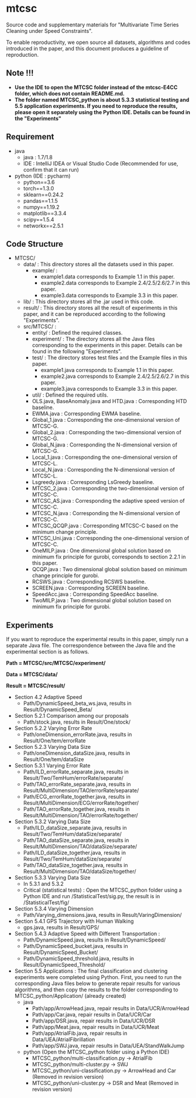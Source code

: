 # mtcsc
Source code and supplementary materials for "Multivariate Time Series Cleaning under Speed Constraints".

To enable reproductivity, we open source all datasets, algorithms and codes introduced in the paper, and this document produces a guideline of reproduction. 

## **Note !!!**
* **Use the IDE to open the MTCSC folder instead of the mtcsc-E4CC folder, which does not contain README.md.**
* **The folder named MTCSC_python is about 5.3.3 statistical testing and 5.5 application experiments. If you need to reproduce the results, please open it separately using the Python IDE. Details can be found in the "Experiments"**

## Requirement

* java
  * java : 1.7/1.8
  * IDE : IntelliJ IDEA or Visual Studio Code (Recommended for use, confirm that it can run)
* python (IDE : pycharm)
  * python==3.6
  * torch==1.3.0
  * sklearn==0.24.2
  * pandas==1.1.5
  * numpy==1.19.2
  * matplotlib==3.3.4
  * scipy==1.5.4
  * networkx==2.5.1

## Code Structure
* MTCSC/
  * data/ : This directory stores all the datasets used in this paper. 
    * example/ : 
      * example1.data corresponds to Example 1.1 in this paper. 
      * example2.data corresponds to Example 2.4/2.5/2.6/2.7 in this paper. 
      * example3.data corresponds to Example 3.3 in this paper. 
  * lib/ : This directory stores all the .jar used in this code. 
  * result/ : This directory stores all the result of experiments in this paper, and it can be reproduced according to the following "Experiments". 
  * src/MTCSC/ :
    * entity/ : Defined the required classes.
    * experiment/ : The directory stores all the Java files corresponding to the experiments in this paper. Details can be found in the following "Experiments". 
    * test/ : The directory stores test files and the Example files in this paper.
      * example1.java corresponds to Example 1.1 in this paper. 
      * example2.java corresponds to Example 2.4/2.5/2.6/2.7 in this paper. 
      * example3.java corresponds to Example 3.3 in this paper. 
    * util/ : Defined the required utils.
    * OLS.java, BaseAnomaly.java and HTD.java : Corresponding HTD baseline.
    * EWMA.java : Corresponding EWMA baseline.
    * Global_1.java : Corresponding the one-dimensional version of MTCSC-G.
    * Global_2.java : Corresponding the two-dimensional version of MTCSC-G.
    * Global_N.java : Corresponding the N-dimensional version of MTCSC-G.
    * Local_1.java : Corresponding the one-dimensional version of MTCSC-L.
    * Local_N.java : Corresponding the N-dimensional version of MTCSC-L.
    * Lsgreedy.java : Corresponding LsGreedy baseline.
    * MTCSC_2.java : Corresponding the two-dimensional version of MTCSC-C.
    * MTCSC_AS.java : Corresponding the adaptive speed version of MTCSC-C.
    * MTCSC_N.java : Corresponding the N-dimensional version of MTCSC-C.
    * MTCSC_QCQP.java : Corresponding MTCSC-C based on the minimum change principle.
    * MTCSC_Uni.java : Corresponding the one-dimensional version of MTCSC-C.
    * OneMILP.java : One dimensional global solution based on minimum fix principle for gurobi, corresponds to section 2.2.1 in this paper.
    * QCQP.java : Two dimensional global solution based on minimum change principle for gurobi.
    * RCSWS.java : Corresponding RCSWS baseline.
    * SCREEN.java : Corresponding SCREEN baseline.
    * SpeedAcc.java : Corresponding SpeedAcc baseline.
    * TwoMILP.java : Two dimensional global solution based on minimum fix principle for gurobi.

## Experiments
If you want to reproduce the experimental results in this paper, simply run a separate Java file. The correspondence between the Java file and the experimental section is as follows.

**Path = MTCSC/src/MTCSC/experiment/**

**Data = MTCSC/data/**

**Result = MTCSC/result/**

* Section 4.2 Adaptive Speed
  * Path/DynamicSpeed_beta_ws.java, results in Result/DynamicSpeed_Beta/
* Section 5.2.1 Comparison among our proposals
  * Path/stock.java, results in Result/One/stock/
* Section 5.2.2  Varying Error Rate
  * Path/oneDimension_errorRate.java, results in Result/One/tem/errorRate
* Section 5.2.3 Varying Data Size
  * Path/oneDimension_dataSize.java, results in Result/One/tem/dataSize
* Section 5.3.1 Varying Error Rate
  * Path/ILD_errorRate_separate.java, results in Result/Two/TemHum/errorRate/separate/
  * Path/TAO_errorRate_separate.java, results in Result/MultiDimension/TAO/errorRate/separate/
  * Path/ECG_errorRate_together.java, results in Result/MultiDimension/ECG/errorRate/together/
  * Path/TAO_errorRate_together.java, results in Result/MultiDimension/TAO/errorRate/together/
* Section 5.3.2 Varying Data Size
  * Path/ILD_dataSize_separate.java, results in Result/Two/TemHum/dataSize/separate/
  * Path/TAO_dataSize_separate.java, results in Result/MultiDimension/TAO/dataSize/separate/
  * Path/ILD_dataSize_together.java, results in Result/Two/TemHum/dataSize/separate/
  * Path/TAO_dataSize_together.java, results in Result/MultiDimension/TAO/dataSize/together/
* Section 5.3.3 Varying Data Size
  * In 5.3.1 and 5.3.2
  * Critical (statistical tests) : Open the MTCSC_python folder using a Python IDE and run /StatisticalTest/sig.py, the result is in /StatisticalTest/fig/
* Section 5.3.4 Varying Dimension
  * Path/Varying_dimensions.java, results in Result/VaringDimension/
* Section 5.4.1 GPS Trajectory with Human Walking
  * gps.java, results in Result/GPS/
* Section 5.4.3 Adaptive Speed with Different Transportation : 
  * Path/DynamicSpeed.java, results in Result/DynamicSpeed/
  * Path/DynamicSpeed_bucket.java, results in Result/DynamicSpeed_Bucket/
  * Path/DynamicSpeed_threshold.java, results in Result/DynamicSpeed_Threshold/
* Section 5.5 Applications : The final classification and clustering experiments were completed using Python. First, you need to run the corresponding Java files below to generate repair results for various algorithms, and then copy the results to the folder corresponding to MTCSC_python/Application/ (already created)
  * java
    * Path/app/ArrowHead.java, repair results in Data/UCR/ArrowHead
    * Path/app/Car.java, repair results in Data/UCR/Car
    * Path/app/DSR.java, repair results in Data/UCR/DSR
    * Path/app/Meat.java, repair results in Data/UCR/Meat
    * Path/app/AtrialFib.java, repair results in Data/UEA/AtrialFibrillation
    * Path/app/SWJ.java, repair results in Data/UEA/StandWalkJump
  * python (Open the MTCSC_python folder using a Python IDE)
    * MTCSC_python/multi-classification.py -> AtrialFib
    * MTCSC_python/multi-cluster.py -> SWJ
    * MTCSC_python/uni-classification.py -> ArrowHead and Car (Removed in revision version)
    * MTCSC_python/uni-cluster.py -> DSR and Meat (Removed in revision version)
  